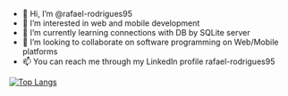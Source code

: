 - 👋 Hi, I’m @rafael-rodrigues95
- 👀 I’m interested in web and mobile development
- 🌱 I’m currently learning connections with DB by SQLite server
- 💞️ I’m looking to collaborate on software programming on Web/Mobile platforms
- 📫 You can reach me through my LinkedIn profile rafael-rodrigues95

<!---
rafael-rodrigues95/rafael-rodrigues95 is a ✨ special ✨ repository because its `README.md` (this file) appears on your GitHub profile.
You can click the Preview link to take a look at your changes.
--->
[![Top Langs](https://github-readme-stats.vercel.app/api/top-langs/?username=rafael-rodrigues95&layout=compact)](https://github.com/rafael-rodrigues95/github-readme-stats)
